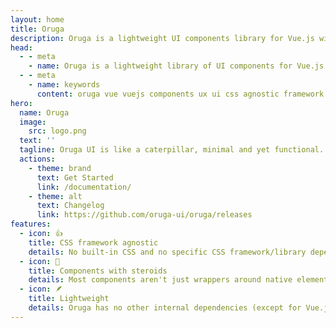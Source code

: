```yaml
---
layout: home
title: Oruga
description: Oruga is a lightweight UI components library for Vue.js without any CSS framework dependency.
head:
  - - meta
    - name: Oruga is a lightweight library of UI components for Vue.js without any CSS framework dependency.
  - - meta
    - name: keywords
      content: oruga vue vuejs components ux ui css agnostic framework
hero:
  name: Oruga
  image: 
    src: logo.png
  text: ''
  tagline: Oruga UI is like a caterpillar, minimal and yet functional. It's in your hands turning it into a butterfly (🐛) => 🦋
  actions:
    - theme: brand
      text: Get Started
      link: /documentation/
    - theme: alt
      text: Changelog
      link: https://github.com/oruga-ui/oruga/releases
features:
  - icon: 👍
    title: CSS framework agnostic
    details: No built-in CSS and no specific CSS framework/library dependency, but you can easily integrate one. Components are fully customisable, you have total control over which class is applied to which element.
  - icon: 💪
    title: Components with steroids
    details: Most components aren't just wrappers around native elements, but also add new, custom functionality ahead and following the Web Content Accessibility Guidelines (WCAG) recommendations.
  - icon: 🪶
    title: Lightweight
    details: Oruga has no other internal dependencies (except for Vue.js), and you can import only the components you need.
---
```

